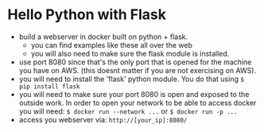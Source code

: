 # Hello Python with Flask

* build a webserver in docker built on python + flask.
    * you can find examples like these all over the web
    * you will also need to make sure the flask module is installed.
* use port 8080 since that's the only port that is opened for the machine
    you have on AWS. (this doesnt matter if you are not exercising on AWS).
* you will need to install the 'flask' python module. You do that using
    `$ pip install flask`
* you will need to make sure your port 8080 is open and exposed to the outside
    work.
    In order to open your network to be able to access docker you will need:
    `$ docker run --network ...`
    or
    `$ docker run -p ...`
* access you webserver via:
    `http://[your_ip]:8080/`
